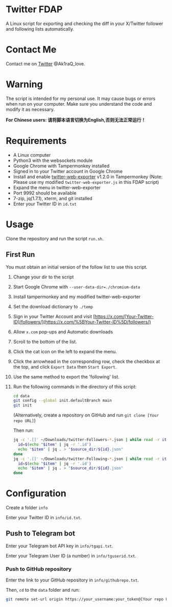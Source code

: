 # Twitter FDAP

A Linux script for exporting and checking the diff in your X/Twitter follower and following lists automatically.

# Contact Me

Contact me on [Twitter](https://x.com/Ak1raQ_love) @Ak1raQ_love.

# Warning

The script is intended for my personal use. It may cause bugs or errors when run on your computer. Make sure you understand the code and modify it as necessary.

**For Chinese users: 请将脚本语言切换为English,否则无法正常运行！**

# Requirements

- A Linux computer
- Python3 with the websockets module
- Google Chrome with Tampermonkey installed
- Signed in to your Twitter account in Google Chrome
- Install and enable [twitter-web-exporter](https://github.com/prinsss/twitter-web-exporter) v1.2.0 in Tampermonkey (Note: Please use my modified `twitter-web-exporter.js` in this FDAP script)
- Expand the menu in twitter-web-exporter
- Port 9992 should be available
- 7-zip, jq(1.7.1), xterm, and git installed
- Enter your Twitter ID in `id.txt`

# Usage

Clone the repository and run the script `run.sh`.

## First Run

You must obtain an initial version of the follow list to use this script.

1. Change your dir to the script

2. Start Google Chrome with `--user-data-dir=./chromium-data`

3. Install tampermonkey and my modified twitter-web-exporter

4. Set the download dictionary to `./temp`

5. Sign in your Twitter Account and visit [https://x.com/[Your-Twitter-ID]/followers/](https://x.com/%5BYour-Twitter-ID%5D/followers/)

6. Allow `x.com` pop-ups and Automatic downloads

7. Scroll to the bottom of the list.

8. Click the cat icon on the left to expand the menu.

9. Click the arrowhead in the corresponding row, check the checkbox at the top, and click `Export Data` then `Start Export`.

10. Use the same method to export the 'following' list.

11. Run the following commands in the directory of this script:

    ```bash
    cd data
    git config --global init.defaultBranch main
    git init
    ```

    (Alternatively, create a repository on GitHub and run `git clone [Your repo URL]`)

    Then run:

    ```bash
    jq -c '.[]' ~/Downloads/twitter-Followers-*.json | while read -r item; do
      id=$(echo "$item" | jq -r '.id')
      echo "$item" | jq . > "$source_dir/${id}.json"
    done
    jq -c '.[]' ~/Downloads/twitter-Following-*.json | while read -r item; do
      id=$(echo "$item" | jq -r '.id')
      echo "$item" | jq . > "$source_dir/${id}.json"
    done
    ```

# Configuration

Create a folder `info`

Enter your Twitter ID in `info/id.txt`.

## Push to Telegram bot

Enter your Telegram bot API key in `info/tgapi.txt`.

Enter your Telegram User ID (a number) in `info/tguserid.txt`.

### Push to GitHub repository

Enter the link to your GitHub repository in `info/githubrepo.txt`.

Then, `cd` to the `data` folder and run:

```bash
git remote set-url origin https://your_username:your_token@[Your repo URL]
```
